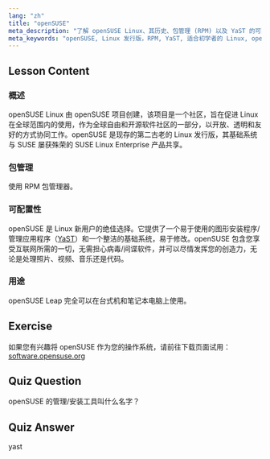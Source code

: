 ```yaml
---
lang: "zh"
title: "openSUSE"
meta_description: "了解 openSUSE Linux、其历史、包管理 (RPM) 以及 YaST 的可配置性。探索 openSUSE 为何非常适合初学者。"
meta_keywords: "openSUSE, Linux 发行版，RPM, YaST, 适合初学者的 Linux, openSUSE 教程，Linux 指南"
---
```


## Lesson Content

### 概述

openSUSE Linux 由 openSUSE 项目创建，该项目是一个社区，旨在促进 Linux 在全球范围内的使用，作为全球自由和开源软件社区的一部分，以开放、透明和友好的方式协同工作。openSUSE 是现存的第二古老的 Linux 发行版，其基础系统与 SUSE 屡获殊荣的 SUSE Linux Enterprise 产品共享。

### 包管理

使用 RPM 包管理器。

### 可配置性

openSUSE 是 Linux 新用户的绝佳选择。它提供了一个易于使用的图形安装程序/管理应用程序（[YaST](http://yast.github.io/)）和一个整洁的基础系统，易于修改。openSUSE 包含您享受互联网所需的一切，无需担心病毒/间谍软件，并可以尽情发挥您的创造力，无论是处理照片、视频、音乐还是代码。

### 用途

openSUSE Leap 完全可以在台式机和笔记本电脑上使用。

## Exercise

如果您有兴趣将 openSUSE 作为您的操作系统，请前往下载页面试用：[software.opensuse.org](https://software.opensuse.org/)

## Quiz Question

openSUSE 的管理/安装工具叫什么名字？

## Quiz Answer

yast
